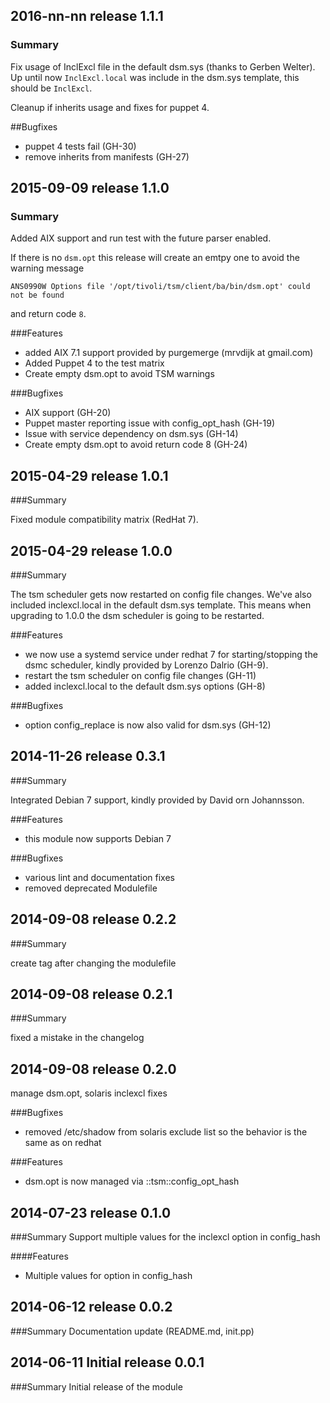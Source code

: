 ## 2016-nn-nn release 1.1.1
### Summary

Fix usage of InclExcl file in the default dsm.sys (thanks to Gerben
Welter). Up until now `InclExcl.local` was include in the dsm.sys
template, this should be `InclExcl`. 

Cleanup if inherits usage and fixes for puppet 4.

##Bugfixes
- puppet 4 tests fail (GH-30)
- remove inherits from manifests (GH-27)

## 2015-09-09 release 1.1.0
### Summary

Added AIX support and run test with the future parser enabled.

If there is no `dsm.opt` this release will create an emtpy one to
avoid the warning message

`ANS0990W Options file '/opt/tivoli/tsm/client/ba/bin/dsm.opt' could not be found`

and return code `8`.

###Features
- added AIX 7.1 support provided by purgemerge (mrvdijk at gmail.com)
- Added Puppet 4 to the test matrix
- Create empty dsm.opt to avoid TSM warnings

###Bugfixes

- AIX support (GH-20)
- Puppet master reporting issue with config_opt_hash (GH-19)
- Issue with service dependency on dsm.sys (GH-14)
- Create empty dsm.opt to avoid return code 8 (GH-24)

## 2015-04-29 release 1.0.1
###Summary

Fixed module compatibility matrix (RedHat 7).

## 2015-04-29 release 1.0.0
###Summary

The tsm scheduler gets now restarted on config file changes. We've also
included inclexcl.local in the default dsm.sys template. This means
when upgrading to 1.0.0 the dsm scheduler is going to be restarted.

###Features
- we now use a systemd service under redhat 7 for starting/stopping
  the dsmc scheduler, kindly provided by Lorenzo Dalrio (GH-9).
- restart the tsm scheduler on config file changes (GH-11)
- added inclexcl.local to the default dsm.sys options (GH-8)

###Bugfixes

- option config_replace is now also valid for dsm.sys (GH-12)

## 2014-11-26 release 0.3.1
###Summary

Integrated Debian 7 support, kindly provided by David orn Johannsson.

###Features
- this module now supports Debian 7

###Bugfixes
- various lint and documentation fixes
- removed deprecated Modulefile

## 2014-09-08 release 0.2.2
###Summary

create tag after changing the modulefile

## 2014-09-08 release 0.2.1
###Summary

fixed a mistake in the changelog

## 2014-09-08 release 0.2.0

manage dsm.opt, solaris inclexcl fixes

###Bugfixes
- removed /etc/shadow from solaris exclude list
  so the behavior is the same as on redhat

###Features
- dsm.opt is now managed via ::tsm::config_opt_hash

## 2014-07-23 release 0.1.0
###Summary
Support multiple values for the inclexcl option in config_hash

####Features
- Multiple values for option in config_hash

## 2014-06-12 release 0.0.2
###Summary
Documentation update (README.md, init.pp)

## 2014-06-11 Initial release 0.0.1
###Summary
Initial release of the module
